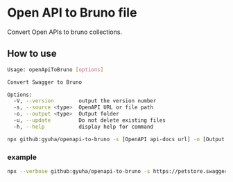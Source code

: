 # Open API to Bruno file

Convert Open APIs to bruno collections.

## How to use

```bash
Usage: openApiToBruno [options]

Convert Swagger to Bruno

Options:
  -V, --version        output the version number
  -s, --source <type>  OpenAPI URL or file path
  -o, --output <type>  Output folder
  -u, --update         Do not delete existing files
  -h, --help           display help for command
```


```bash
npx github:gyuha/openapi-to-bruno -s [OpenAPI api-docs url] -o [Output folder]
```

### example
```bash
npx --verbose github:gyuha/openapi-to-bruno -s https://petstore.swagger.io/v2/swagger.json -o ./output
```